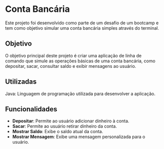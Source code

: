 # Conta Bancária
Este projeto foi desenvolvido como parte de um desafio de um bootcamp e tem como objetivo simular uma conta bancária simples através do terminal.

## Objetivo
O objetivo principal deste projeto é criar uma aplicação de linha de comando que simule as operações básicas de uma conta bancária, como depositar, sacar, consultar saldo e exibir mensagens ao usuário.

## Utilizadas
Java: Linguagem de programação utilizada para desenvolver a aplicação.
## Funcionalidades
- **Depositar**: Permite ao usuário adicionar dinheiro à conta.
- **Sacar**: Permite ao usuário retirar dinheiro da conta.
- **Mostrar Saldo**: Exibe o saldo atual da conta.
- **Mostrar Mensagem**: Exibe uma mensagem personalizada para o usuário.
